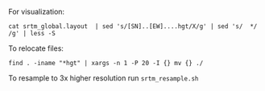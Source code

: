 For visualization:

    cat srtm_global.layout  | sed 's/[SN]..[EW]....hgt/X/g' | sed 's/  */ /g' | less -S

To relocate files:

    find . -iname "*hgt" | xargs -n 1 -P 20 -I {} mv {} ./

To resample to 3x higher resolution run `srtm_resample.sh`